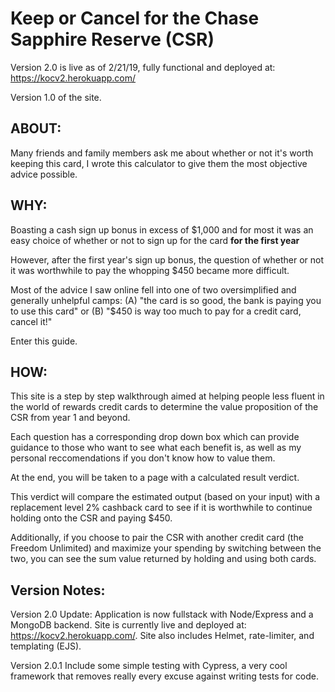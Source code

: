 # Keep or Cancel for the Chase Sapphire Reserve (CSR)

Version 2.0 is live as of 2/21/19, fully functional and deployed at: https://kocv2.herokuapp.com/

Version 1.0 of the site.

## ABOUT:

Many friends and family members ask me about whether or not it's worth keeping this card, I wrote this calculator to give them the most objective
advice possible. 

## WHY:

Boasting a cash sign up bonus in excess of $1,000 and for most it was an easy choice of whether or not to sign up for the card **for the first year**

However, after the first year's sign up bonus, the question of whether or not it was worthwhile to pay the whopping $450 became more difficult. 

Most of the advice I saw online fell into one of two oversimplified and generally unhelpful camps: (A) "the card is so good, the bank is paying you to use this card" or (B) "$450 is way too much to pay for a credit card, cancel it!"

Enter this guide.

## HOW:

This site is a step by step walkthrough aimed at helping people less fluent in the world of rewards credit cards to determine the value proposition of the CSR from year 1 and beyond.

Each question has a corresponding drop down box which can provide guidance to those who want to see what each benefit is, as well as my personal reccomendations if you don't know how to value them.

At the end, you will be taken to a page with a calculated result verdict. 

This verdict will compare the estimated output (based on your input) with a replacement level 2% cashback card to see if it is worthwhile to continue holding onto the CSR and paying $450.

Additionally, if you choose to pair the CSR with another credit card (the Freedom Unlimited) and maximize your spending by switching between the two,
you can see the sum value returned by holding and using both cards. 


## Version Notes:

Version 2.0 Update:  Application is now fullstack with Node/Express and a MongoDB backend. Site is currently live and deployed at: https://kocv2.herokuapp.com/.
Site also includes Helmet, rate-limiter, and templating (EJS).   

Version 2.0.1 Include some simple testing with Cypress, a very cool framework that removes really every excuse against writing tests for code.